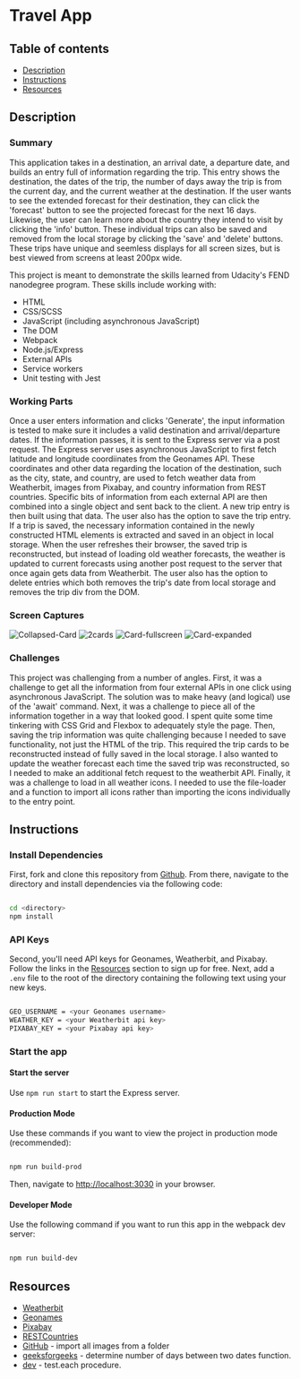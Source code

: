 # Travel App

## Table of contents

* [Description](#Description)
* [Instructions](#Instructions)
* [Resources](#Resources)

## Description

### Summary

This application takes in a destination, an arrival date, a departure date, and builds an entry full of information regarding the trip. This entry shows the destination, the dates of the trip, the number of days away the trip is from the current day, and the current weather at the destination. If the user wants to see the extended forecast for their destination, they can click the 'forecast' button to see the projected forecast for the next 16 days. Likewise, the user can learn more about the country they intend to visit by clicking the 'info' button. These individual trips can also be saved and removed from the local storage by clicking the 'save' and 'delete' buttons. These trips have unique and seemless displays for all screen sizes, but is best viewed from screens at least 200px wide.

This project is meant to demonstrate the skills learned from Udacity's FEND nanodegree program. These skills include working with:

* HTML
* CSS/SCSS
* JavaScript (including asynchronous JavaScript)
* The DOM
* Webpack
* Node.js/Express
* External APIs
* Service workers
* Unit testing with Jest

### Working Parts

Once a user enters information and clicks 'Generate', the input information is tested to make sure it includes a valid destination and arrival/departure dates. If the information passes, it is sent to the Express server via a post request. The Express server uses asynchronous JavaScript to first fetch latitude and longitude coordiinates from the Geonames API. These coordinates and other data regarding the location of the destination, such as the city, state, and country, are used to fetch weather data from Weatherbit, images from Pixabay, and country information from REST countries. Specific bits of information from each external API are then combined into a single object and sent back to the client. A new trip entry is then built using that data. The user also has the option to save the trip entry. If a trip is saved, the necessary information contained in the newly constructed HTML elements is extracted and saved in an object in local storage. When the user refreshes their browser, the saved trip is reconstructed, but instead of loading old weather forecasts, the weather is updated to current forecasts using another post request to the server that once again gets data from Weatherbit. The user also has the option to delete entries which both removes the trip's date from local storage and removes the trip div from the DOM.

### Screen Captures

![Collapsed-Card](./app_photos/1card_simple.PNG)
![2cards](./app_photos/2cards.PNG)
![Card-fullscreen](./app_photos/card_full.PNG)
![Card-expanded](./app_photos/card_expanded.PNG)

### Challenges

This project was challenging from a number of angles. First, it was a challenge to get all the information from four external APIs in one click using asynchronous JavaScript. The solution was to make heavy (and logical) use of the 'await' command. Next, it was a challenge to piece all of the information together in a way that looked good. I spent quite some time tinkering with CSS Grid and Flexbox to adequately style the page. Then, saving the trip information was quite challenging because I needed to save functionality, not just the HTML of the trip. This required the trip cards to be reconstructed instead of fully saved in the local storage. I also wanted to update the weather forecast each time the saved trip was reconstructed, so I needed to make an additional fetch request to the weatherbit API. Finally, it was a challenge to load in all weather icons. I needed to use the file-loader and a function to import all icons rather than importing the icons individually to the entry point.

## Instructions

### Install Dependencies

First, fork and clone this repository from [Github](https://github.com/LanceStasinski/FEND-05-TravelApp). From there, navigate to the directory and install dependencies via the following code:

```bash

cd <directory>
npm install

```

### API Keys

Second, you'll need API keys for Geonames, Weatherbit, and Pixabay. Follow the links in the [Resources](#Resources) section to sign up for free. Next, add a `.env` file to the root of the directory containing the following text using your new keys.

```bash

GEO_USERNAME = <your Geonames username>
WEATHER_KEY = <your Weatherbit api key>
PIXABAY_KEY = <your Pixabay api key>

```

### Start the app

#### Start the server

Use `npm run start` to start the Express server.

#### Production Mode

Use these commands if you want to view the project in production mode (recommended):

```bash

npm run build-prod

```

Then, navigate to [http://localhost:3030](http://localhost:3030) in your browser.

#### Developer Mode

Use the following command if you want to run this app in the webpack dev server:

```bash

npm run build-dev

```

## Resources

* [Weatherbit](https://www.weatherbit.io/api)
* [Geonames](https://www.geonames.org/export/web-services.html)
* [Pixabay](https://pixabay.com/api/docs/)
* [RESTCountries](https://restcountries.eu/#api-endpoints-name)
* [GitHub](https://github.com/gatsbyjs/gatsby/issues/3663) - import all images from a folder
* [geeksforgeeks](https://www.geeksforgeeks.org/how-to-calculate-the-number-of-days-between-two-dates-in-javascript/) -  determine number of days between two dates function.
* [dev](https://dev.to/bgord/simplify-repetitive-jest-test-cases-with-test-each-310m) - test.each procedure.
